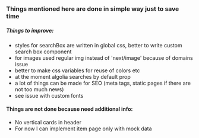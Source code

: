 ### Things mentioned here are done in simple way just to save time   

##### Things to improve:  
+ styles for searchBox are written in global css, better to write custom search box component  
+ for images used regular img instead of 'next/image' because of domains issue  
+ better to make css variables for reuse of colors etc  
+ at the moment algolia searches by default prop  
+ a lot of things can be made for SEO (meta tags, static pages if there are not too much news)  
+ see issue with custom fonts

#### Things are not done because need additional info:
+ No vertical cards in header
+ For now I can implement item page only with mock data
